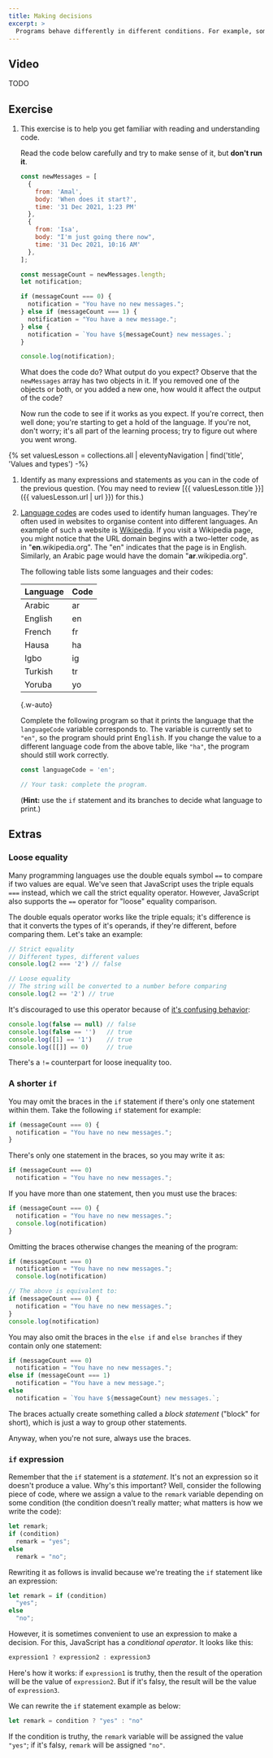 ```yaml
---
title: Making decisions
excerpt: >
  Programs behave differently in different conditions. For example, some features of an app may only be available when a premium user is logged in. In this episode, we'll learn some JavaScript constructs that we can use to make such decisions.
---
```


## Video

TODO

## Exercise

1. This exercise is to help you get familiar with reading and understanding code.

    Read the code below carefully and try to make sense of it, but **don't run it**.

    ```js
    const newMessages = [
      {
        from: 'Amal',
        body: 'When does it start?',
        time: '31 Dec 2021, 1:23 PM'
      },
      {
        from: 'Isa',
        body: "I'm just going there now",
        time: '31 Dec 2021, 10:16 AM'
      },
    ];

    const messageCount = newMessages.length;
    let notification;

    if (messageCount === 0) {
      notification = "You have no new messages.";
    } else if (messageCount === 1) {
      notification = "You have a new message.";
    } else {
      notification = `You have ${messageCount} new messages.`;
    }

    console.log(notification);
    ```

    What does the code do? What output do you expect? Observe that the `newMessages` array has two objects in it. If you removed one of the objects or both, or you added a new one, how would it affect the output of the code?

    Now run the code to see if it works as you expect. If you're correct, then well done; you're starting to get a hold of the language. If you're not, don't worry; it's all part of the learning process; try to figure out where you went wrong.

{% set valuesLesson = collections.all | eleventyNavigation | find('title', 'Values and types') -%}

1. Identify as many expressions and statements as you can in the code of the previous question. (You may need to review [{{ valuesLesson.title }}]({{ valuesLesson.url | url }}) for this.)

1. [Language codes](https://en.wikipedia.org/wiki/Language_code) are codes used to identify human languages. They're often used in websites to organise content into different languages. An example of such a website is [Wikipedia](https://www.wikipedia.org). If you visit a Wikipedia page, you might notice that the URL domain begins with a two-letter code, as in "<b>en</b>.wikipedia.org". The "en" indicates that the page is in English. Similarly, an Arabic page would have the domain "<b>ar</b>.wikipedia.org".

    The following table lists some languages and their codes:

    | Language | Code |
    | --- | --- |
    | Arabic | ar |
    | English | en |
    | French | fr |
    | Hausa | ha |
    | Igbo | ig |
    | Turkish | tr |
    | Yoruba | yo |

    {.w-auto}

    Complete the following program so that it prints the language that the `languageCode` variable corresponds to. The variable is currently set to `"en"`, so the program should print <samp>English</samp>. If you change the value to a different language code from the above table, like `"ha"`, the program should still work correctly.

    ```js
    const languageCode = 'en';

    // Your task: complete the program.
    ```

    (**Hint:** use the `if` statement and its branches to decide what language to print.)

## Extras

### Loose equality

Many programming languages use the double equals symbol `==` to compare if two values are equal. We've seen that JavaScript uses the triple equals `===` instead, which we call the strict equality operator. However, JavaScript also supports the `==` operator for "loose" equality comparison.

The double equals operator works like the triple equals; it's difference is that it converts the types of it's operands, if they're different, before comparing them. Let's take an example:

```js
// Strict equality
// Different types, different values
console.log(2 === '2') // false

// Loose equality
// The string will be converted to a number before comparing
console.log(2 == '2') // true
```

It's discouraged to use this operator because of [it's confusing behavior](https://dorey.github.io/JavaScript-Equality-Table/):

```js
console.log(false == null) // false
console.log(false == '')   // true
console.log([1] == '1')    // true
console.log([[]] == 0)     // true
```

There's a `!=` counterpart for loose inequality too.

### A shorter `if`

You may omit the braces in the `if` statement if there's only one statement within them. Take the following `if` statement for example:

```js
if (messageCount === 0) {
  notification = "You have no new messages.";
}
```

There's only one statement in the braces, so you may write it as:

```js
if (messageCount === 0)
  notification = "You have no new messages.";
```

If you have more than one statement, then you must use the braces:

```js
if (messageCount === 0) {
  notification = "You have no new messages.";
  console.log(notification)
}
```

Omitting the braces otherwise changes the meaning of the program:

```js
if (messageCount === 0)
  notification = "You have no new messages.";
  console.log(notification)

// The above is equivalent to:
if (messageCount === 0) {
  notification = "You have no new messages.";
}
console.log(notification)
```

You may also omit the braces in the `else if` and `else branches` if they contain only one statement:

```js
if (messageCount === 0)
  notification = "You have no new messages.";
else if (messageCount === 1)
  notification = "You have a new message.";
else
  notification = `You have ${messageCount} new messages.`;
```

The braces actually create something called a <i>block statement</i> ("block" for short), which is just a way to group other statements.

Anyway, when you're not sure, always use the braces.

### `if` expression

Remember that the `if` statement is a _statement_. It's not an expression so it doesn't produce a value.
Why's this important? Well, consider the following piece of code, where we assign a value to the `remark`
variable depending on some condition (the condition doesn't really matter; what matters is how we write the code):

```js
let remark;
if (condition)
  remark = "yes";
else
  remark = "no";
```

Rewriting it as follows is invalid because we're treating the `if` statement like an expression:

```js
let remark = if (condition)
  "yes";
else
  "no";
```

However, it is sometimes convenient to use an expression to make a decision.
For this, JavaScript has a <i>conditional operator</i>. It looks like this:

```js
expression1 ? expression2 : expression3
```

Here's how it works: if `expression1` is truthy, then the result of the operation
will be the value of `expression2`. But if it's falsy, the result will be the value of `expression3`.

We can rewrite the `if` statement example as below:

```js
let remark = condition ? "yes" : "no"
```

If the condition is truthy, the `remark` variable will be assigned the value `"yes"`;
if it's falsy, `remark` will be assigned `"no"`.
